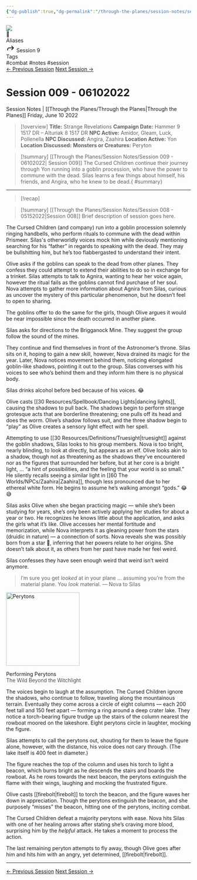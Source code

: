 ```yaml
---
{"dg-publish":true,"dg-permalink":"/through-the-planes/session-notes/session-9","permalink":"/through-the-planes/session-notes/session-9/","title":"Strange Revelations","tags":["combat, lazyDM, lore, notes, prep, session"]}
---
```


<div class="wiki-header">
	<div class="banner-wrapper">
		<div class="banner">
			<img class="banner-image full-width" src="https://assets.dicebreaker.com/planebreaker-rpg-artwork.png/BROK/resize/1200x1200%3E/format/jpg/quality/70/planebreaker-rpg-artwork.png" style="object-position: 50% 50%">
		</div>
		<div class="banner-icon">
			<div class="icon-box">📝</div>
		</div>
	</div>
	<div class="frontmatter-container">
		<div class="frontmatter-section mod-aliases">
			<span class="frontmatter-section-label">Aliases</span>
			<div class="frontmatter-section-data frontmatter-section-aliases">
				<span class="frontmatter-alias">
					<span class="frontmatter-alias-icon"> <svg xmlns="http://www.w3.org/2000svg" width="24" height="24" viewBox="0 0 24 24" fill="none" stroke="currentColor" stroke-width="2" stroke-linecap="round" stroke-linejoin="round" class="svg-icon lucide-forward"><polyline points="15 17 20 12 15 7"></polyline><path d="M4 18v-2a4 4 0 0 1 4-4h12"></path></svg></span>
					Session 9</span>
			</div>
		</div>
		<div class="frontmatter-section mod-tags">
			<span class="frontmatter-section-label">Tags</span>
			<div class="frontmatter-section-data frontmatter-section-tags">
				<a class="tag"onclick="toggleTagSearch(this)">#combat</a>
				<a class="tag" onclick="toggleTagSearch(this)">#notes</a>
				<a class="tag" onclick="toggleTagSearch(this)">#session</a>
			</div>
		</div>
	</div>
</div>


<div class="session-navbar"><a class="internal-link" href="/through-the-planes/session-notes/session-8">← Previous Session</a> <a class="internal-link" href="/through-the-planes/session-notes/session-10">Next Session →</a></div>

# Session 009 - 06102022
<span class="source">Session Notes |</span> [[Through the Planes/Through the Planes\|Through the Planes]]
Friday, June 10 2022

>[!overview]
>**Title:** Strange Revelations
>**Campaign Date:**  Hammer 9 1517 DR – Alturiak 8 1517 DR
>**NPC Active:** Amidor, Gleam, Luck, Pollenella
>**NPC Discussed:** Angira, Zaahira
>**Location Active:** Yon
>**Location Discussed:**
>**Monsters or Creatures:** Peryton


>[!summary] [[Through the Planes/Session Notes/Session 009 - 06102022\| Session 009]]
>The Cursed Children continue their journey through Yon running into a goblin procession, who have the power to commune with the dead. Silas learns a few things about himself, his friends, and Angira, who he knew to be dead.{ #summary}


---


>[!recap]
>
<div class="transclusion internal-embed is-loaded"><div class="markdown-embed">



>[!summary] [[Through the Planes/Session Notes/Session 008 - 05152022\|Session 008]]
>Brief description of session goes here.
>

</div></div>


The Cursed Children (and company) run into a goblin procession solemnly ringing handbells, who perform rituals to commune with the dead within Prismeer.  Silas's otherworldly voices mock him while deviously mentioning searching for his “father”  in regards to speaking with the dead. They may be bullshitting him, but he’s too flabbergasted to understand their intent.

Olive asks if the goblins can speak to the dead from other planes. They confess they could attempt to extend their abilities to do so in exchange for a trinket. Silas attempts to talk to Agnira, wanting to hear her voice again, however the ritual fails as the goblins cannot find purchase of her soul.  Nova attempts to gather more information about Agnira from Silas, curious as uncover the mystery of this particular phenomenon, but he doesn’t feel to open to sharing.

The goblins offer to do the same for the girls, though Olive argues it would be near impossible since the death occurred in another plane.

Silas asks for directions to the Brigganock Mine. They suggest the group follow the sound of the mines.

They continue and find themselves in front of the Astronomer’s throne. Silas sits on it, hoping to gain a new skill, however, Nova drained its magic for the year. Later, Nova notices movement behind them, noticing elongated goblin-like shadows, pointing it out to the group. Silas converses with his voices to see who’s behind them and they inform him there is no physical body.

<span class="sticky">Silas drinks alcohol before bed because of his voices. 😂</span>

Olive casts [[30 Resources/Spellbook/Dancing Lights\|dancing lights]], causing the shadows to pull back. The shadows begin to perform strange grotesque acts that are borderline threatening; one pulls off its head and does the worm. Olive’s shadow follows suit, and the three shadow begin to “play” as Olive creates a sensory light effect with her spell.

Attempting to use [[30 Resources/Definitions/Truesight\|truesight]] against the goblin shadows, Silas looks to his group members. Nova is too bright, nearly blinding, to look at directly, but appears as an elf. Olive looks akin to a shadow, though not as threatening as the shadows they’ve encountered nor as the figures that surrounded her before, but at her core is a bright light,  ... “a hint of possibilities, and the feeling that your world is so small.” He silently recalls seeing a similar light in [[60 The Worlds/NPCs/Zaahira\|Zaahira]], though less pronounced due to her ethereal white form. He begins to assume he’s walking amongst “gods.” 😂😅

Silas asks Olive when she began practicing magic — while she’s been studying for years, she’s only been actively applying her studies for about a year or two. He recognizes he knows little about the application, and asks the girls what it’s like. Olive accesses her mental fortitude and memorization, while Nova interprets it as gleaning power from the stars (druidic in nature) — a connection of sorts. Nova reveals she was possibly born from a star 🌠, inferring that her powers relate to her origins. She doesn’t talk about it, as others from her past have made her feel weird.

Silas confesses they have seen enough weird that weird isn’t weird anymore.

>I’m sure you get *looked* at in your plane ... assuming you’re from the material plane. You *look* material.
>— Nova to Silas

<div class="floaterL">
	<img alt="Perytons" height="200" src="https://media.dndbeyond.com/compendium-images/twbtw/JtUXxjur9QWtb7E3/04-005.greyhawk-mummers.png">
	<p class="caption">Performing Perytons<br><span style="font-weight:300">The Wild Beyond the Witchlight</span></p>
</div>

The voices begin to laugh at the assumption. The Cursed Children ignore the shadows, who continue to follow, traveling along the mountainous terrain. Eventually they come across a circle of eight columns — each 200 feet tall and 150 feet apart — forming a ring around a deep crater lake. They notice a torch-bearing figure trudge up the stairs of the column nearest the rowboat moored on the lakeshore. Eight perytons circle in laughter, mocking the figure.

Silas attempts to call the perytons out, shouting for them to leave the figure alone, however, with the distance, his voice does not cary through. (The lake itself is 400 feet in diameter.)

The figure reaches the top of the column and uses his torch to light a beacon, which burns bright as he descends the stairs and boards the rowboat. As he rows towards the next beacon, the perytons extinguish the flame with their wings, laughing and mocking the frustrated figure.

Olive casts [[firebolt\|firebolt]] to torch the beacon, and the figure waves her down in appreciation. Though the perytons extinguish the beacon, and she purposely “misses” the beacon, hitting one of the perytons, inciting combat.

The Cursed Children defeat a majority perytons with ease. Nova hits Silas with one of her healing arrows after stating she’s craving more blood, surprising him by the *helpful* attack. He takes a moment to process the action.

The last remaining peryton attempts to fly away, though Olive goes after him and hits him with an angry, yet determined, [[firebolt\|firebolt]].



---
<div class="session-navbar"><a class="internal-link" href="/through-the-planes/session-notes/session-8">← Previous Session</a> <a class="internal-link" href="/through-the-planes/session-notes/session-10">Next Session →</a></div>

<div id="disqus_thread"></div>